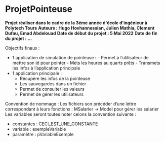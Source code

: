 # ProjetPointeuse
**Projet réaliser dans le cadre de la 3éme année d'école d'ingénieur à Polytech Tours**
**Auteurs : Hugo Hovhannessian, Julien Mathia, Clement Dufau, Emad Abdelouad**
**Date de début du projet : 5 Mai 2022**
**Date de fin du projet : ...**

Objectifs finaux :
  -	 1 application de simulation de pointeuse : 
    -	Permet à l’utilisateur de mettre son id pour pointer
    -	Mets les heures au quarts prêts
    -	Transmets les infos à l’application principale
  -	1 application principale : 
    -	Récupère les infos de la pointeuse
    -	Les sauvegardes dans un fichier
    -	Permet de consulter les valeurs
    -	Permet de gérer les utilisateurs

Convention de nommage : 
Les fichiers son précéder d’une lettre correspondant à leurs fonctions : MSalarier -> Model pour gérer les salarier 
Les variables seront toutes noter celons la convention suivante : 
  -	constantes : CECI_EST_UNE_CONSTANTE
  -	variable : exempleVariable
  -	paramètre : pVariableExemple
